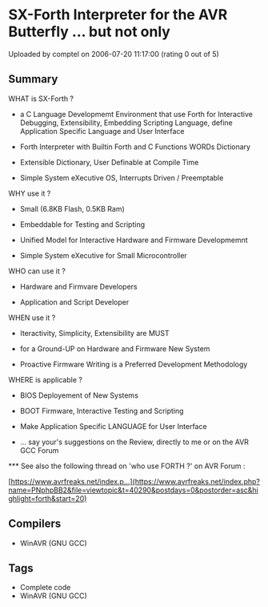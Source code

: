 # SX-Forth Interpreter for the AVR Butterfly ... but not only

Uploaded by comptel on 2006-07-20 11:17:00 (rating 0 out of 5)

## Summary

WHAT is SX-Forth ?  

 - a C Language Developmemt Environment that use Forth for Interactive Debugging, Extensibility, Embedding Scripting Language, define Application Specific Language and User Interface  

 - Forth Interpreter with Builtin Forth and C Functions WORDs Dictionary  

 - Extensible Dictionary, User Definable at Compile Time  

 - Simple System eXecutive OS, Interrupts Driven / Preemptable  

WHY use it ?  

 - Small (6.8KB Flash, 0.5KB Ram)  

 - Embeddable for Testing and Scripting  

 - Unified Model for Interactive Hardware and Firmware Developmemnt  

 - Simple System eXecutive for Small Microcontroller  

WHO can use it ?  

 - Hardware and Firmvare Developers  

 - Application and Script Developer  

WHEN use it ?  

 - Iteractivity, Simplicity, Extensibility are MUST  

 - for a Ground-UP on Hardware and Firmware New System  

 - Proactive Firmware Writing is a Preferred Development Methodology  

WHERE is applicable ?  

 - BIOS Deployement of New Systems  

 - BOOT Firmware, Interactive Testing and Scripting  

 - Make Application Specific LANGUAGE for User Interface  

 - ... say your's suggestions on the Review, directly to me or on the AVR GCC Forum


*** See also the following thread on 'who use FORTH ?' on AVR Forum :  

[https://www.avrfreaks.net/index.p...](https://www.avrfreaks.net/index.php?name=PNphpBB2&file=viewtopic&t=40290&postdays=0&postorder=asc&highlight=forth&start=20)

## Compilers

- WinAVR (GNU GCC)

## Tags

- Complete code
- WinAVR (GNU GCC)
